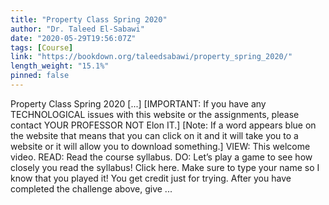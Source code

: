 ```yaml
---
title: "Property Class Spring 2020"
author: "Dr. Taleed El-Sabawi"
date: "2020-05-29T19:56:07Z"
tags: [Course]
link: "https://bookdown.org/taleedsabawi/property_spring_2020/"
length_weight: "15.1%"
pinned: false
---
```


Property Class Spring 2020 [...] [IMPORTANT: If you have any TECHNOLOGICAL issues with this website or the assignments, please contact YOUR PROFESSOR NOT Elon IT.] [Note: If a word appears blue on the website that means that you can click on it and it will take you to a website or it will allow you to download something.] VIEW: This welcome video. READ: Read the course syllabus. DO: Let’s play a game to see how closely you read the syllabus! Click here. Make sure to type your name so I know that you played it! You get credit just for trying. After you have completed the challenge above, give ...
